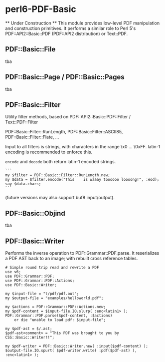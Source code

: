 perl6-PDF-Basic
===============

** Under Construction ** This module provides low-level PDF manipulation and construction primitives. It performs a similar role to Perl 5's PDF::API2::Basic::PDF (PDF::API2 distribution) or Text::PDF.

## PDF::Basic::File

tba

## PDF::Basic::Page / PDF::Basic::Pages

tba

## PDF::Basic::Filter

Utility filter methods, based on PDF::API2::Basic::PDF::Filter / Text::PDF::Filter

PDF::Basic::Filter::RunLength, PDF::Basic::Filter::ASCII85, PDF::Basic::Filter::Flate, ...

Input to all filters is strings, with characters in the range \x0 ... \0xFF. latin-1 encoding
is recommended to enforce this.

`encode` and `decode` both return latin-1 encoded strings.

    ```
    my $filter = PDF::Basic::Filter::RunLength.new;
    my $data = $filter.encode("This    is waaay toooooo loooong!", :eod);
    say $data.chars;
    ```

(future versions may also support buf8 input/output).

## PDF::Basic::Objind

tba

## PDF::Basic::Writer

Performs the inverse operation to PDF::Grammar::PDF.parse. It reserializes a PDF AST back to an image;
with rebuilt cross reference tables.

```
# Simple round trip read and rewrite a PDF
use v6;
use PDF::Grammar::PDF;
use PDF::Grammar::PDF::Actions;
use PDF::Basic::Writer;

my $input-file = "t/pdf/pdf.out";
my $output-file = "examples/helloworld.pdf";

my $actions = PDF::Grammar::PDF::Actions.new;
my $pdf-content = $input-file.IO.slurp( :enc<latin1> );
PDF::Grammar::PDF.parse($pdf-content, :$actions)
    or die "unable to load pdf: $input-file";

my $pdf-ast = $/.ast;
$pdf-ast<comment> = "This PDF was brought to you by CSS::Basic::Writer!!";

my $pdf-writer = PDF::Basic::Writer.new( :input($pdf-content) );
$output-file.IO.spurt( $pdf-writer.write( :pdf($pdf-ast) ), :enc<latin1> );
```
